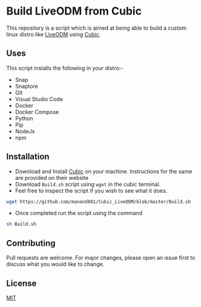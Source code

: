 
# Build LiveODM from Cubic 

This repository is a script which is aimed at being able to build a custom linux distro like [LiveODM](https://github.com/OpenDroneMap/LiveODM) using [Cubic](https://launchpad.net/cubic).

## Uses

This script installs the following in your distro:-

* Snap
* Snaptore
* GIt
* Visual Studio Code
* Docker
* Docker Compose
* Python
* Pip
* NodeJs
* npm

## Installation

* Download and Install [Cubic](https://launchpad.net/cubic) on your machine. Instructions for the same are provided on their website
* Download `Build.sh` script using `wget` in the cubic terminal. 
* Feel free to inspect the script if you wish to see what it does.

```bash
wget https://github.com/manand881/Cubic_LiveODM/blob/master/Build.sh
```
* Once completed run the script using the command
  
```bash
sh Build.sh
``` 

## Contributing
Pull requests are welcome. For major changes, please open an issue first to discuss what you would like to change.

## License
[MIT](https://choosealicense.com/licenses/mit/)
